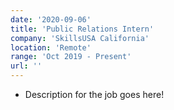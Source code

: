 ```yaml
---
date: '2020-09-06'
title: 'Public Relations Intern'
company: 'SkillsUSA California'
location: 'Remote'
range: 'Oct 2019 - Present'
url: ''
---
```


- Description for the job goes here!
